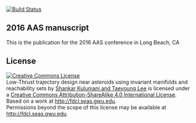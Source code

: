 [![Build Status](https://travis-ci.org/skulumani/2016_AAS_manuscript.svg?branch=master)](https://travis-ci.org/skulumani/2016_AAS_manuscript)

## 2016 AAS manuscript

This is the publication for the 2016 AAS conference in Long Beach, CA

## License

<a rel="license" href="http://creativecommons.org/licenses/by-sa/4.0/"><img alt="Creative Commons License" style="border-width:0" src="https://i.creativecommons.org/l/by-sa/4.0/88x31.png" /></a><br /><span xmlns:dct="http://purl.org/dc/terms/" property="dct:title">Low-Thrust trajectory design near asteroids using invariant manifolds and reachability sets</span> by <a xmlns:cc="http://creativecommons.org/ns#" href="http://fdcl.seas.gwu.edu" property="cc:attributionName" rel="cc:attributionURL">Shankar Kulumani and Taeyoung Lee</a> is licensed under a <a rel="license" href="http://creativecommons.org/licenses/by-sa/4.0/">Creative Commons Attribution-ShareAlike 4.0 International License</a>.<br />Based on a work at <a xmlns:dct="http://purl.org/dc/terms/" href="http://fdcl.seas.gwu.edu" rel="dct:source">http://fdcl.seas.gwu.edu</a>.<br />Permissions beyond the scope of this license may be available at <a xmlns:cc="http://creativecommons.org/ns#" href="http://fdcl.seas.gwu.edu" rel="cc:morePermissions">http://fdcl.seas.gwu.edu</a>.
